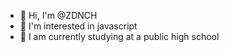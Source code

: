 - 👋 Hi, I'm @ZDNCH
- 👀 I'm interested in javascript
- 🌱 I am currently studying at a public high school

<!---
ZDNCH/ZDNCH is a special ✨ repository ✨ because `README.md` (this file) appears in your GitHub profile.
You can click the Preview link to see your changes.
--->
